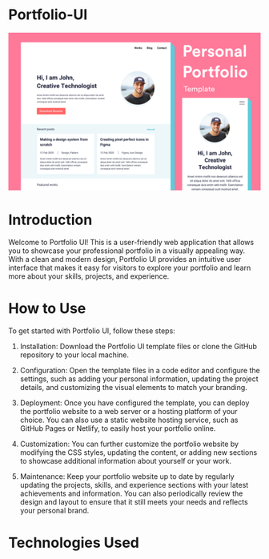 # Portfolio-UI
<img title="cover-photo" alt="" src="media/coverr.png" >

# Introduction

Welcome to Portfolio UI! This is a user-friendly web application that allows you to showcase your professional portfolio in a visually appealing way. With a clean and modern design, Portfolio UI provides an intuitive user interface that makes it easy for visitors to explore your portfolio and learn more about your skills, projects, and experience.

# How to Use

To get started with Portfolio UI, follow these steps:

1. Installation: Download the Portfolio UI template files or clone the GitHub repository to your local machine.

2. Configuration: Open the template files in a code editor and configure the settings, such as adding your personal information, updating the project details, and customizing the visual elements to match your branding.

3. Deployment: Once you have configured the template, you can deploy the portfolio website to a web server or a hosting platform of your choice. You can also use a static website hosting service, such as GitHub Pages or Netlify, to easily host your portfolio online.

4. Customization: You can further customize the portfolio website by modifying the CSS styles, updating the content, or adding new sections to showcase additional information about yourself or your work.

5. Maintenance: Keep your portfolio website up to date by regularly updating the projects, skills, and experience sections with your latest achievements and information. You can also periodically review the design and layout to ensure that it still meets your needs and reflects your personal brand.

# Technologies Used
